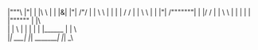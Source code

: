 |"""\     |"|
| |\ \    | |  |&|              |"|  /"/
| | \ \   | |                   | | / /
| |  \ \  | |  |"|   /"""""""|  | |/ /
| |   \ \ | |  | |  | |""""""   | |\ \
| |    \ \| |  | |  | |______   | | \ \
|_|     \___|  |_|  \________|  |_|  \_\

